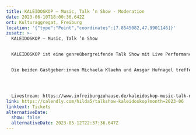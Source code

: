 ```yaml
---
title: KALEIDOSKOP – Music, Talk ’n Show - Moderation
date: 2023-06-10T18:00:36.642Z
ort: Kulturaggregat, Freiburg
location: '{"type":"Point","coordinates":[7.8545082,47.9901146]}'
zusatz: >-
  KALEIDOSKOP – Music, Talk ’n Show


  KALEIDOSKOP ist eine genreübergreifende Talk Show mit Live Performance Auftritten aus unterschiedlichen Sparten.


  Die beiden Gastgeber:innen Michaela Klaehn und Ansgar Hufnagel treffen bei der ersten Ausgabe von KALEIDOSKOP auf Akteur:innen aus der Freiburger Hip Hop Szene. Neben Live Auftritten von Freiburger Künstler:innen sind als Talkgäste der Produzent und Initiator der Bewegung 79 Connected Benjamin Kempter alias Franklin Moonway, sowie die Rapperin und Veranstalterin Suza Tilt dabei. Bereichert wird der Talk mit der Sängerin und Rapperin Juweel, welche außerdem mit meiner Live Performance einige Songs präsentieren wird. Mit KALEIDOSKOP werden unterschiedliche kulturelle Szenen sichtbar gemacht und z.Bsp. über Herausforderungen und die aktuelle Situation für die Akteur:innen gesprochen. Außerdem bekommen vielversprechende Freiburger Talente die Möglichkeit, sich mit einem Live Auftritt zu präsentieren.




  Livestream: https://www.infreiburgzuhause.de/kaleidoskop-music-talk-n-show/
link: https://calendly.com/hilda5/talkshow-kaleidoskop?month=2023-06
linktext: Tickets
alternativeDate:
  show: false
  alternativeDate: 2023-05-12T22:37:36.647Z
---
```

